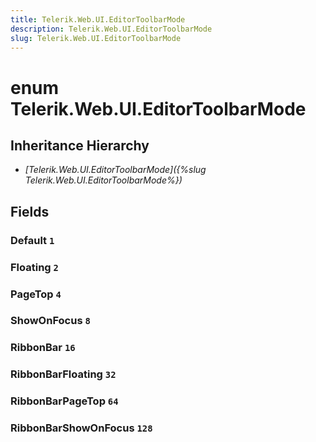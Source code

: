 ```yaml
---
title: Telerik.Web.UI.EditorToolbarMode
description: Telerik.Web.UI.EditorToolbarMode
slug: Telerik.Web.UI.EditorToolbarMode
---
```


# enum Telerik.Web.UI.EditorToolbarMode

## Inheritance Hierarchy

* *[Telerik.Web.UI.EditorToolbarMode]({%slug Telerik.Web.UI.EditorToolbarMode%})*

## Fields

### Default `1`

### Floating `2`

### PageTop `4`

### ShowOnFocus `8`

### RibbonBar `16`

### RibbonBarFloating `32`

### RibbonBarPageTop `64`

### RibbonBarShowOnFocus `128`
